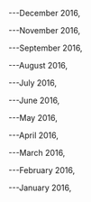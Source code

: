 \---December 2016,

\---November 2016,

\---September 2016,

\---August 2016,

\---July 2016,

\---June 2016,

\---May 2016,

\---April 2016,

\---March 2016,

\---February 2016,

\---January 2016,